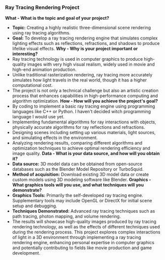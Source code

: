 ### Ray Tracing Rendering Project
**What - What is the topic and goal of your project?**
- **Topic:** Creating a highly realistic three-dimensional scene rendering using ray tracing algorithms.
- **Goal:** To develop a ray tracing rendering engine that simulates complex lighting effects such as reflections, refractions, and shadows to produce lifelike visual effects.
**Why - Why is your project important or interesting?**
- Ray tracing technology is used in computer graphics to produce high-quality images with very high visual realism, widely used in movie and high-end animation production.
- Unlike traditional rasterization rendering, ray tracing more accurately simulates how light travels in the real world, though it has a higher computational cost.
- The project is not only a technical challenge but also an artistic creation process that enhances capabilities in high-performance computing and algorithm optimization.
**How - How will you achieve the project's goal?**
- By coding to implement a basic ray tracing engine using programming languages like C++ or Python. I haven't decided witch programming language I would use yet.
- Implementing fundamental algorithms for ray interactions with objects, physically accurate algorithms for ray reflections and refractions.
- Designing scenes including setting up various materials, light sources, and simulating effects in the environment.
- Analyzing rendering results, comparing different algorithms and optimization techniques to achieve optimal rendering efficiency and image quality.
**Data - What is your data source, and how will you obtain it?**
- **Data source:** 3D model data can be obtained from open-source databases such as the Blender Model Repository or TurboSquid.
- **Method of acquisition:** Download existing 3D model data or create custom models using 3D modeling software like Blender.
**Graphics - What graphics tools will you use, and what techniques will you demonstrate?**
- **Graphics Tools:** Primarily the self-developed ray tracing engine. Supplementary tools may include OpenGL or DirectX for initial scene setup and debugging.
- **Techniques Demonstrated:** Advanced ray tracing techniques such as path tracing, photon mapping, and volume rendering.
- The results will showcase high-quality images produced by ray tracing rendering technology, as well as the effects of different techniques used during the rendering process.
This project explores complex interactions of light in a 3D environment through implementing a ray tracing rendering engine, enhancing personal expertise in computer graphics and potentially contributing to fields like movie production and game development.